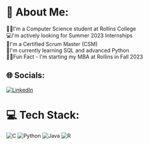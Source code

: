 # 💫 About Me:
👨‍💻I'm a Computer Science student at Rollins College<br>💻I'm actively looking for Summer 2023 Internships<br>📎I'm a Certified Scrum Master (CSM)<br>🐍I'm currently learning SQL and advanced Python<br>👨‍💼Fun Fact - I'm starting my MBA at Rollins in Fall 2023


## 🌐 Socials:
[![LinkedIn](https://img.shields.io/badge/LinkedIn-%230077B5.svg?logo=linkedin&logoColor=white)](https://linkedin.com/in/rowanrichter) 

# 💻 Tech Stack:
![C](https://img.shields.io/badge/c-%2300599C.svg?style=for-the-badge&logo=c&logoColor=white) ![Python](https://img.shields.io/badge/python-3670A0?style=for-the-badge&logo=python&logoColor=ffdd54) ![Java](https://img.shields.io/badge/java-%23ED8B00.svg?style=for-the-badge&logo=java&logoColor=white) ![R](https://img.shields.io/badge/r-%23276DC3.svg?style=for-the-badge&logo=r&logoColor=white)

